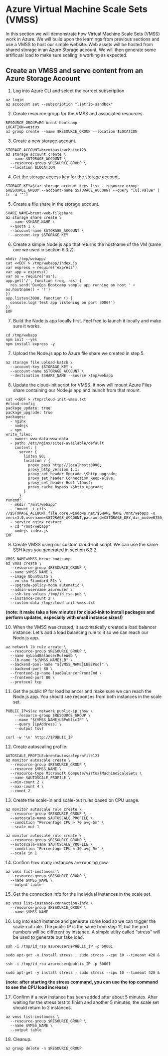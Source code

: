 # Azure Virtual Machine Scale Sets (VMSS)

In this section we will demonstrate how Virtual Machine Scale Sets (VMSS) work in Azure. We will build upon the learnings from previous sections and use a VMSS to host our simple website. Web assets will be hosted from shared storage in an Azure Storage account. We will then generate some artificual load to make sure scaling is working as expected.

## Create an VMSS and serve content from an Azure Storage Account

1. Log into Azure CLI and select the correct subscription

```
az login
az acccount set --subscription "liatrio-sandbox"
```

2. Create resource group for the VMSS and associated resources.

```
RESOURCE_GROUP=RG-brent-bootcamp
LOCATION=westus
az group create --name $RESOURCE_GROUP --location $LOCATION
```

3. Create a new storage account.

```
STORAGE_ACCOUNT=brentbasicwebsite123
az storage account create \
  --name $STORAGE_ACCOUNT \
  --resource-group $RESOURCE_GROUP \
  --location $LOCATION
```

4. Get the storage access key for the storage account.

```
STORAGE_KEY=$(az storage account keys list --resource-group $RESOURCE_GROUP --account-name $STORAGE_ACCOUNT --query "[0].value" | tr -d '"')
```

5. Create a file share in the storage account.

```
SHARE_NAME=brent-web-fileshare
az storage share create \
  --name $SHARE_NAME \
  --quota 1 \
  --account-name $STORAGE_ACCOUNT \
  --account-key $STORAGE_KEY
```

6. Create a simple Node.js app that returns the hostname of the VM (same one we used in section 6.3.2).

```
mkdir /tmp/webapp/
cat <<EOF > /tmp/webapp/index.js
var express = require('express')
var app = express()
var os = require('os');
app.get('/', function (req, res) {
  res.send('DevOps Bootcamp sample app running on host ' + os.hostname() + '!')
})
app.listen(3000, function () {
  console.log('Test app listening on port 3000!')
})
EOF
```

7. Build the Node.js app locally first. Feel free to launch it locally and make sure it works.

```
cd /tmp/webapp
npm init --yes
npm install express -y
```

7. Upload the Node.js app to Azure file share we created in step 5.

```
az storage file upload-batch \
  --account-key $STORAGE_KEY \
  --account-name $STORAGE_ACCOUNT \
  --destination $SHARE_NAME --source /tmp/webapp
```

8. Update the cloud-init script for VMSS. It now will mount Azure Files share containing our Node.js app and launch from that mount.

```
cat <<EOF > /tmp/cloud-init-vmss.txt
#cloud-config
package_update: true
package_upgrade: true
packages:
  - nginx
  - nodejs
  - npm
write_files:
  - owner: www-data:www-data
  - path: /etc/nginx/sites-available/default
    content: |
      server {
        listen 80;
        location / {
          proxy_pass http://localhost:3000;
          proxy_http_version 1.1;
          proxy_set_header Upgrade \$http_upgrade;
          proxy_set_header Connection keep-alive;
          proxy_set_header Host \$host;
          proxy_cache_bypass \$http_upgrade;
        }
      }
runcmd:
  - mkdir "/mnt/webapp"
  - 'mount -t cifs //$STORAGE_ACCOUNT.file.core.windows.net/$SHARE_NAME /mnt/webapp -o vers=3.0,username=$STORAGE_ACCOUNT,password=$STORAGE_KEY,dir_mode=0755,file_mode=0664'
  - service nginx restart
  - cd "/mnt/webapp"
  - nodejs index.js
EOF
```

9. Create VMSS using our custom cloud-init script. We can use the same SSH keys you generated in section 6.3.2.

```
VMSS_NAME=VMSS-brent-bootcamp
az vmss create \
  --resource-group $RESOURCE_GROUP \
  --name $VMSS_NAME \
  --image UbuntuLTS \
  --vm-sku Standard_B1s \
  --upgrade-policy-mode automatic \
  --admin-username azureuser \
  --ssh-key-values /tmp/id_rsa.pub \
  --instance-count 2 \
  --custom-data /tmp/cloud-init-vmss.txt
```

**(note: it make take a few minutes for cloud-init to install packages and perform updates, especially with small instance sizes!)**

10. When the VMSS was created, it automatically created a load balancer instance. Let's add a load balancing rule to it so we can reach our Node.js app.

```
az network lb rule create \
  --resource-group $RESOURCE_GROUP \
  --name myLoadBalancerRuleWeb \
  --lb-name "${VMSS_NAME}LB" \
  --backend-pool-name "${VMSS_NAME}LBBEPool" \
  --backend-port 80 \
  --frontend-ip-name loadBalancerFrontEnd \
  --frontend-port 80 \
  --protocol tcp
```

11. Get the public IP for load balancer and make sure we can reach the Node.js app. You should see responses from both instances in the scale set.

```
PUBLIC_IP=$(az network public-ip show \
    --resource-group $RESOURCE_GROUP \
    --name "${VMSS_NAME}LBPublicIP" \
    --query [ipAddress] \
    --output tsv)
```

```
curl -w '\n' http://$PUBLIC_IP
```

12. Create autoscaling profile.

```
AUTOSCALE_PROFILE=brentautoscaleprofile123
az monitor autoscale create \
  --resource-group $RESOURCE_GROUP \
  --resource $VMSS_NAME \
  --resource-type Microsoft.Compute/virtualMachineScaleSets \
  --name $AUTOSCALE_PROFILE \
  --min-count 2 \
  --max-count 4 \
  --count 2
```

13. Create the scale-in and scale-out rules based on CPU usage.

```
az monitor autoscale rule create \
  --resource-group $RESOURCE_GROUP \
  --autoscale-name $AUTOSCALE_PROFILE \
  --condition "Percentage CPU > 70 avg 5m" \
  --scale out 1
```

```
az monitor autoscale rule create \
  --resource-group $RESOURCE_GROUP \
  --autoscale-name $AUTOSCALE_PROFILE \
  --condition "Percentage CPU < 30 avg 5m" \
  --scale in 1
```

14. Confirm how many instances are running now.

```
az vmss list-instances \
  --resource-group $RESOURCE_GROUP \
  --name $VMSS_NAME \
  --output table
```

15. Get the connection info for the individual instances in the scale set.

```
az vmss list-instance-connection-info \
  --resource-group $RESOURCE_GROUP \
  --name $VMSS_NAME
```

16. Log into each instance and generate some load so we can trigger the scale-out rule. The public IP is the same from step 11, but the port numbers will be different by instance. A simple utilty called "stress" will be used to generate our fake load.

```
ssh -i /tmp/id_rsa azureuser@$PUBLIC_IP -p 50001

sudo apt-get -y install stress ; sudo stress --cpu 10 --timeout 420 &

ssh -i /tmp/id_rsa azureuser@public_IP -p 50001

sudo apt-get -y install stress ; sudo stress --cpu 10 --timeout 420 &
```

**(note: after starting the stress command, you can use the top command to see the CPU load increase)**

17. Confirm if a new instance has been added after about 5 minutes. After waiting for the stress test to finish and another 5 minutes, the scale set should return to 2 instances.

```
az vmss list-instances \
  --resource-group $RESOURCE_GROUP \
  --name $VMSS_NAME \
  --output table
```

18. Cleanup.

```
az group delete -n $RESOURCE_GROUP
```